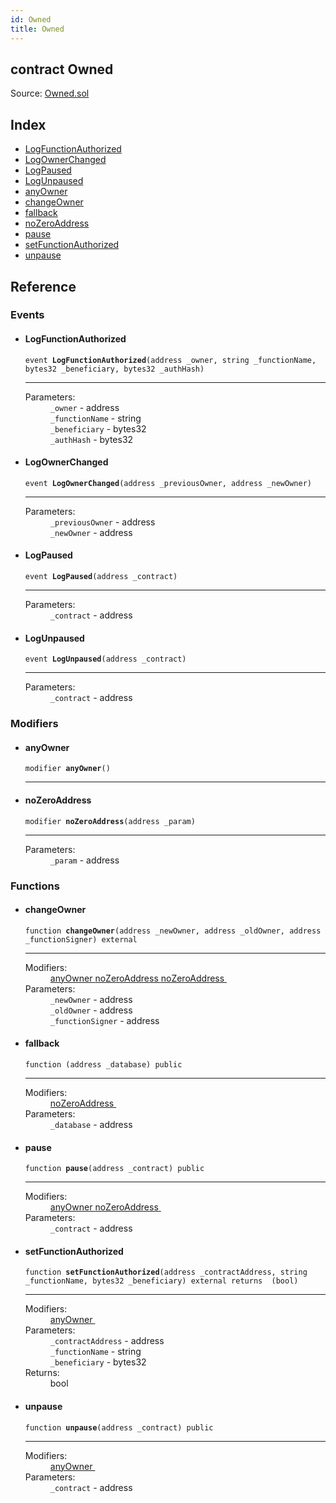 ```yaml
---
id: Owned
title: Owned
---
```


<div class="contract-doc"><div class="contract"><h2 class="contract-header"><span class="contract-kind">contract</span> Owned</h2><div class="source">Source: <a href="https://github.com/MyBitFoundation/MyBit/blob/v1.0.0/contracts/Owned.sol" target="_blank">Owned.sol</a></div></div><div class="index"><h2>Index</h2><ul><li><a href="Owned.html#LogFunctionAuthorized">LogFunctionAuthorized</a></li><li><a href="Owned.html#LogOwnerChanged">LogOwnerChanged</a></li><li><a href="Owned.html#LogPaused">LogPaused</a></li><li><a href="Owned.html#LogUnpaused">LogUnpaused</a></li><li><a href="Owned.html#anyOwner">anyOwner</a></li><li><a href="Owned.html#changeOwner">changeOwner</a></li><li><a href="Owned.html#">fallback</a></li><li><a href="Owned.html#noZeroAddress">noZeroAddress</a></li><li><a href="Owned.html#pause">pause</a></li><li><a href="Owned.html#setFunctionAuthorized">setFunctionAuthorized</a></li><li><a href="Owned.html#unpause">unpause</a></li></ul></div><div class="reference"><h2>Reference</h2><div class="events"><h3>Events</h3><ul><li><div class="item event"><span id="LogFunctionAuthorized" class="anchor-marker"></span><h4 class="name">LogFunctionAuthorized</h4><div class="body"><code class="signature">event <strong>LogFunctionAuthorized</strong><span>(address _owner, string _functionName, bytes32 _beneficiary, bytes32 _authHash) </span></code><hr/><dl><dt><span class="label-parameters">Parameters:</span></dt><dd><div><code>_owner</code> - address</div><div><code>_functionName</code> - string</div><div><code>_beneficiary</code> - bytes32</div><div><code>_authHash</code> - bytes32</div></dd></dl></div></div></li><li><div class="item event"><span id="LogOwnerChanged" class="anchor-marker"></span><h4 class="name">LogOwnerChanged</h4><div class="body"><code class="signature">event <strong>LogOwnerChanged</strong><span>(address _previousOwner, address _newOwner) </span></code><hr/><dl><dt><span class="label-parameters">Parameters:</span></dt><dd><div><code>_previousOwner</code> - address</div><div><code>_newOwner</code> - address</div></dd></dl></div></div></li><li><div class="item event"><span id="LogPaused" class="anchor-marker"></span><h4 class="name">LogPaused</h4><div class="body"><code class="signature">event <strong>LogPaused</strong><span>(address _contract) </span></code><hr/><dl><dt><span class="label-parameters">Parameters:</span></dt><dd><div><code>_contract</code> - address</div></dd></dl></div></div></li><li><div class="item event"><span id="LogUnpaused" class="anchor-marker"></span><h4 class="name">LogUnpaused</h4><div class="body"><code class="signature">event <strong>LogUnpaused</strong><span>(address _contract) </span></code><hr/><dl><dt><span class="label-parameters">Parameters:</span></dt><dd><div><code>_contract</code> - address</div></dd></dl></div></div></li></ul></div><div class="modifiers"><h3>Modifiers</h3><ul><li><div class="item modifier"><span id="anyOwner" class="anchor-marker"></span><h4 class="name">anyOwner</h4><div class="body"><code class="signature">modifier <strong>anyOwner</strong><span>() </span></code><hr/></div></div></li><li><div class="item modifier"><span id="noZeroAddress" class="anchor-marker"></span><h4 class="name">noZeroAddress</h4><div class="body"><code class="signature">modifier <strong>noZeroAddress</strong><span>(address _param) </span></code><hr/><dl><dt><span class="label-parameters">Parameters:</span></dt><dd><div><code>_param</code> - address</div></dd></dl></div></div></li></ul></div><div class="functions"><h3>Functions</h3><ul><li><div class="item function"><span id="changeOwner" class="anchor-marker"></span><h4 class="name">changeOwner</h4><div class="body"><code class="signature">function <strong>changeOwner</strong><span>(address _newOwner, address _oldOwner, address _functionSigner) </span><span>external </span></code><hr/><dl><dt><span class="label-modifiers">Modifiers:</span></dt><dd><a href="Owned.html#anyOwner">anyOwner </a><a href="Owned.html#noZeroAddress">noZeroAddress </a><a href="Owned.html#noZeroAddress">noZeroAddress </a></dd><dt><span class="label-parameters">Parameters:</span></dt><dd><div><code>_newOwner</code> - address</div><div><code>_oldOwner</code> - address</div><div><code>_functionSigner</code> - address</div></dd></dl></div></div></li><li><div class="item function"><span id="fallback" class="anchor-marker"></span><h4 class="name">fallback</h4><div class="body"><code class="signature">function <strong></strong><span>(address _database) </span><span>public </span></code><hr/><dl><dt><span class="label-modifiers">Modifiers:</span></dt><dd><a href="Owned.html#noZeroAddress">noZeroAddress </a></dd><dt><span class="label-parameters">Parameters:</span></dt><dd><div><code>_database</code> - address</div></dd></dl></div></div></li><li><div class="item function"><span id="pause" class="anchor-marker"></span><h4 class="name">pause</h4><div class="body"><code class="signature">function <strong>pause</strong><span>(address _contract) </span><span>public </span></code><hr/><dl><dt><span class="label-modifiers">Modifiers:</span></dt><dd><a href="Owned.html#anyOwner">anyOwner </a><a href="Owned.html#noZeroAddress">noZeroAddress </a></dd><dt><span class="label-parameters">Parameters:</span></dt><dd><div><code>_contract</code> - address</div></dd></dl></div></div></li><li><div class="item function"><span id="setFunctionAuthorized" class="anchor-marker"></span><h4 class="name">setFunctionAuthorized</h4><div class="body"><code class="signature">function <strong>setFunctionAuthorized</strong><span>(address _contractAddress, string _functionName, bytes32 _beneficiary) </span><span>external </span><span>returns  (bool) </span></code><hr/><dl><dt><span class="label-modifiers">Modifiers:</span></dt><dd><a href="Owned.html#anyOwner">anyOwner </a></dd><dt><span class="label-parameters">Parameters:</span></dt><dd><div><code>_contractAddress</code> - address</div><div><code>_functionName</code> - string</div><div><code>_beneficiary</code> - bytes32</div></dd><dt><span class="label-return">Returns:</span></dt><dd>bool</dd></dl></div></div></li><li><div class="item function"><span id="unpause" class="anchor-marker"></span><h4 class="name">unpause</h4><div class="body"><code class="signature">function <strong>unpause</strong><span>(address _contract) </span><span>public </span></code><hr/><dl><dt><span class="label-modifiers">Modifiers:</span></dt><dd><a href="Owned.html#anyOwner">anyOwner </a></dd><dt><span class="label-parameters">Parameters:</span></dt><dd><div><code>_contract</code> - address</div></dd></dl></div></div></li></ul></div></div></div>
